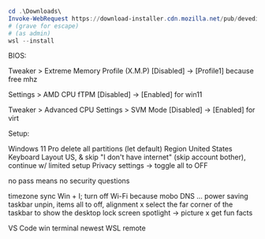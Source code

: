 ```PowerShell
cd .\Downloads\
Invoke-WebRequest https://download-installer.cdn.mozilla.net/pub/devedition/releases/97.0b9/win32/en-US/Firefox` Installer.exe -OutFile firefox.exe
# (grave for escape)
# (as admin)
wsl --install
```

BIOS:

Tweaker > Extreme Memory Profile (X.M.P)
    [Disabled] -> [Profile1]
because free mhz

Settings > AMD CPU fTPM
    [Disabled] -> [Enabled]
for win11

Tweaker > Advanced CPU Settings > SVM Mode
    [Disabled] -> [Enabled]
for virt

Setup:

Windows 11 Pro
delete all partitions (let default)
Region United States
Keyboard Layout US, & skip
"I don't have internet" (skip account bother), continue w/ limited setup
Privacy settings -> toggle all to OFF

no pass means no security questions

timezone sync
Win + I; turn off Wi-Fi because mobo
DNS ...
power saving
taskbar unpin, items all to off, alignment
x select the far corner of the taskbar to show the desktop
lock screen spotlight -> picture
x get fun facts

VS Code
win terminal newest
WSL remote